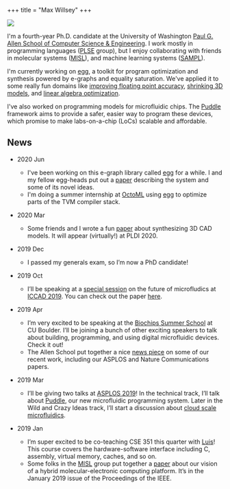+++
title = "Max Willsey"
+++

<section id="intro">

<img id="max-photo" style="max-height: 300px" class="right" src="/assets/max.jpg">

I'm a fourth-year Ph.D. candidate at the University of Washington
[Paul G. Allen School of Computer Science & Engineering][allen].
I work mostly in programming languages ([PLSE] group),
  but I enjoy collaborating with friends in 
  molecular systems ([MISL]),
  and machine learning systems ([SAMPL]).
  
I'm currently working on [egg], a toolkit for program optimization and synthesis
powered by e-graphs and equality saturation.
We've applied it to some really fun domains like
  [improving floating point accuracy](https://herbie.uwplse.org),
  [shrinking 3D models](/papers/pldi-szalinski),
  and 
  [linear algebra optimization](https://arxiv.org/abs/2002.07951).

I've also worked on programming models for microfluidic chips. 
The [Puddle][] framework aims to provide a safer, easier
way to program these devices, which promise to make labs-on-a-chip (LoCs)
scalable and affordable.

[allen]: https://www.cs.washington.edu
[plse]:  http://uwplse.org
[misl]:  http://misl.cs.washington.edu
[puddle]: http://misl.cs.washington.edu/projects/fluidics.html
[egg]: https://github.com/mwillsey/egg
[sampl]: https://sampl.cs.washington.edu/


</section>

<section id="news">

## News

- 2020 Jun
  - I've been working on this e-graph library called [egg] for a while.
    I and my fellow egg-heads put out a [paper](/papers/egg)
    describing the system and some of its novel ideas.
  - I'm doing a summer internship at [OctoML](https://octoml.ai/) using [egg]
    to optimize parts of the TVM compiler stack.
    
- 2020 Mar
  - Some friends and I wrote a fun [paper](/papers/pldi-szalinski) about
    synthesizing 3D CAD models. It will appear (virtually!) at PLDI 2020.

- 2019 Dec
  - I passed my generals exam, so I’m now a PhD candidate!

- 2019 Oct
  - I’ll be speaking at a
    [special session](https://iccad.com/event_details?id=283-9-B)
    on the future of microfludics at
    [ICCAD 2019](https://www.iccad.com).
    You can check out the paper
    [here](/papers/iccad-puddle).

- 2019 Apr
  - I’m very excited to be speaking at the
    [Biochips Summer School](http://biochips-summerschool.strikingly.com/)
    at CU Boulder. I’ll be joining a bunch of other exciting speakers
    to talk about building, programming, and using digital
    microfluidic devices. Check it out!
  - The Allen School put together a nice
    [news piece](https://news.cs.washington.edu/2019/04/15/uw-and-microsoft-researchers-demonstrate-digital-microfluidics-automation-for-scaling-dna-data-storage/)
    on some of our recent work, including our ASPLOS and Nature
    Communications papers.

- 2019 Mar
  - I’ll be giving two talks at
    [ASPLOS 2019](https://www.asplos-conference.org/)!
    In the technical track, I’ll talk about
    [Puddle](/papers/asplos-puddle/),
    our new microfluidic programming system. Later in the Wild and
    Crazy Ideas track, I’ll start a discussion about
    [cloud scale microfluidics](/papers/waci-megamicrofluidics/).

- 2019 Jan
  - I’m super excited to be co-teaching CSE 351 this quarter with
    [Luis](https://homes.cs.washington.edu/~luisceze/)!
    This course covers the hardware-software interface including
    C, assembly, virtual memory, caches, and so on.
  - Some folks in the [MISL] group put together a
    [paper](http://127.0.0.1:5000/papers/pieee-hybrid-molecular/)
    about our vision of a hybrid molecular-electronic computing
    platform. It’s in the January 2019 issue of the Proceedings of the
    IEEE.

</section>
